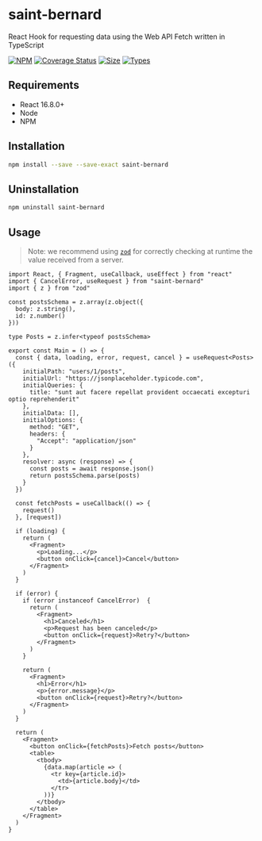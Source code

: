 # saint-bernard

React Hook for requesting data using the Web API Fetch written in TypeScript

[![NPM](https://badgen.net/npm/v/saint-bernard)](https://www.npmjs.com/package/saint-bernard) [![Coverage Status](https://coveralls.io/repos/github/aminnairi/saint-bernard/badge.svg?branch=production)](https://coveralls.io/github/aminnairi/saint-bernard?branch=production) [![Size](https://badgen.net/bundlephobia/minzip/saint-bernard)](https://bundlephobia.com/package/saint-bernard@latest) [![Types](https://badgen.net/npm/types/saint-bernard)](https://github.com/aminnairi/saint-bernard)

## Requirements

- React 16.8.0+
- Node
- NPM

## Installation

```bash
npm install --save --save-exact saint-bernard
```

## Uninstallation

```bash
npm uninstall saint-bernard
```

## Usage

> Note: we recommend using [`zod`](https://www.npmjs.com/package/zod) for correctly checking at runtime the value received from a server.

```tsx
import React, { Fragment, useCallback, useEffect } from "react"
import { CancelError, useRequest } from "saint-bernard"
import { z } from "zod"

const postsSchema = z.array(z.object({
  body: z.string(),
  id: z.number()
}))

type Posts = z.infer<typeof postsSchema>

export const Main = () => {
  const { data, loading, error, request, cancel } = useRequest<Posts>({
    initialPath: "users/1/posts",
    initialUrl: "https://jsonplaceholder.typicode.com",
    initialQueries: {
      title: "sunt aut facere repellat provident occaecati excepturi optio reprehenderit"
    },
    initialData: [],
    initialOptions: {
      method: "GET",
      headers: {
        "Accept": "application/json"
      }
    },
    resolver: async (response) => {
      const posts = await response.json()
      return postsSchema.parse(posts)
    }
  })

  const fetchPosts = useCallback(() => {
    request()
  }, [request])

  if (loading) {
    return (
      <Fragment>
        <p>Loading...</p>
        <button onClick={cancel}>Cancel</button>
      </Fragment>
    )
  }

  if (error) {
    if (error instanceof CancelError)  {
      return (
        <Fragment>
          <h1>Canceled</h1>
          <p>Request has been canceled</p>
          <button onClick={request}>Retry?</button>
        </Fragment>
      )
    }

    return (
      <Fragment>
        <h1>Error</h1>
        <p>{error.message}</p>
        <button onClick={request}>Retry?</button>
      </Fragment>
    )
  }

  return (
    <Fragment>
      <button onClick={fetchPosts}>Fetch posts</button>
      <table>
        <tbody>
          {data.map(article => (
            <tr key={article.id}>
              <td>{article.body}</td>
            </tr>
          ))}
        </tbody>
      </table>
    </Fragment>
  )
}
```
